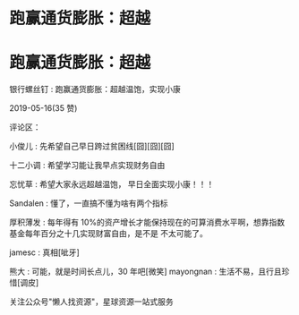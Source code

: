 # 跑赢通货膨胀：超越

# 跑赢通货膨胀：超越

银行螺丝钉 : 跑赢通货膨胀：超越温饱，实现小康

2019-05-16(35 赞)

评论区：

小俊儿 : 先希望自己早日跨过贫困线[囧][囧][囧]

十二小调 : 希望学习能让我早点实现财务自由

忘忧草 : 希望大家永远超越温饱， 早日全面实现小康！！！

Sandalen : 懂了，一直搞不懂为啥有两个指标

厚积薄发 : 每年得有 10%的资产增长才能保持现在的可算消费水平啊，想靠指数基金每年百分之十几实现财富自由，是不是 不太可能了。

jamesc : 真相[呲牙]

熊大 : 可能，就是时间长点儿，30 年吧[微笑] mayongnan : 生活不易，且行且珍惜[调皮]

关注公众号"懒人找资源"，星球资源一站式服务